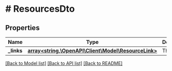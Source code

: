 # # ResourcesDto

## Properties

Name | Type | Description | Notes
------------ | ------------- | ------------- | -------------
**_links** | [**array<string,\OpenAPI\Client\Model\ResourceLink>**](ResourceLink.md) | The links. |

[[Back to Model list]](../../README.md#models) [[Back to API list]](../../README.md#endpoints) [[Back to README]](../../README.md)
